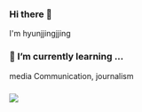 ### Hi there 👋
I'm hyunjjingjjing
### 🌱 I’m currently learning ...
media Communication, journalism
###
<img src="https://img.shields.io/badge/blog-83B81A?style=flat-square&logo=blogger&logoColor=white&link=https://blog.naver.com/jjingjjing55">
